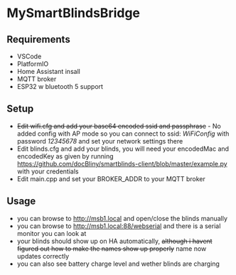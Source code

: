 # MySmartBlindsBridge

## Requirements
- VSCode
- PlatformIO
- Home Assistant insall
- MQTT broker
- ESP32 w bluetooth 5 support 

## Setup
- ~~Edit wifi.cfg and add your base64 encoded ssid and passphrase~~ - No added config with AP mode so you can connect to ssid: *WiFiConfig* with password *12345678* and set your network settings there
- Edit blinds.cfg and add your blinds, you will need your encodedMac and encodedKey as given by running https://github.com/docBliny/smartblinds-client/blob/master/example.py with your credentials
- Edit main.cpp and set your BROKER_ADDR to your MQTT broker

## Usage
- you can browse to http://msb1.local and open/close the blinds manually
- you can browse to http://msb1.local:88/webserial and there is a serial monitor you can look at
- your blinds should show up on HA automatically, ~~although i havent figured out how to make the names show up properly~~ name now updates correctly
- you can also see battery charge level and wether blinds are charging
